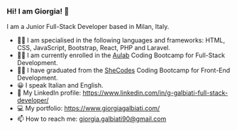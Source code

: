 ### Hi! I am Giorgia! 👋

I am a Junior Full-Stack Developer based in Milan, Italy.

- 👩‍💻 I am specialised in the following languages and frameworks: HTML, CSS, JavaScript, Bootstrap, React, PHP and Laravel.
- 👩‍🎓 I am currently enrolled in the <a href="https://aulab.it/" target="_blank">Aulab</a> Coding Bootcamp for Full-Stack Development.
- 👩‍🎓 I have graduated from the <a href="https://www.shecodes.io/" target="_blank">SheCodes</a> Coding Bootcamp for Front-End Development.
- 😀 I speak Italian and English.
- 🔗 My LinkedIn profile: https://www.linkedin.com/in/g-galbiati-full-stack-developer/
- 💻 My portfolio: https://www.giorgiagalbiati.com/
- 📫 How to reach me: giorgia.galbiati90@gmail.com
